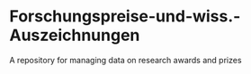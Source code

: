 # Forschungspreise-und-wiss.-Auszeichnungen
A repository for managing data on research awards and prizes
